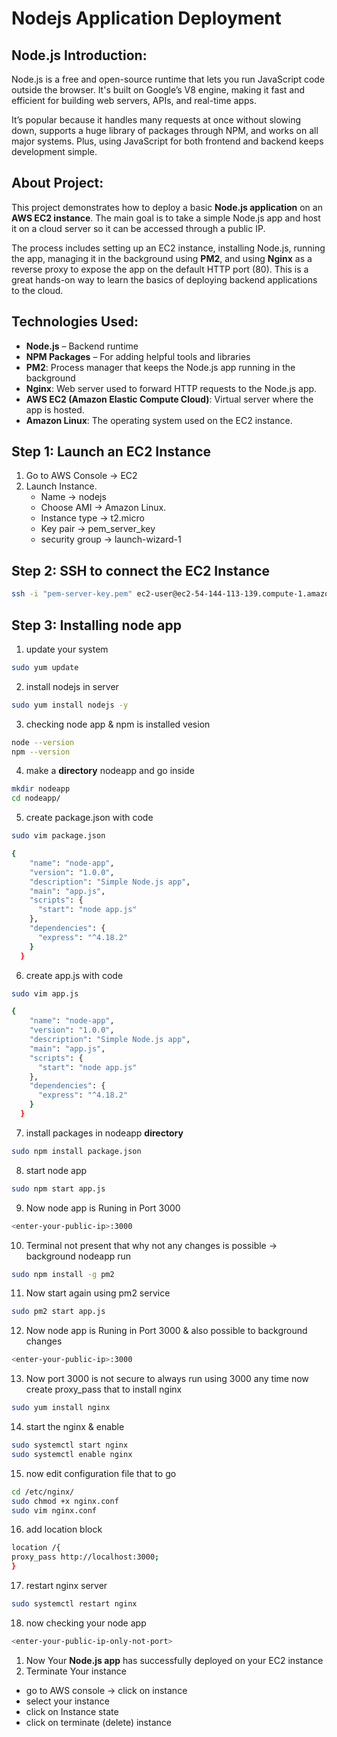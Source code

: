 # Nodejs Application Deployment
## **Node.js Introduction:**

Node.js is a free and open-source runtime that lets you run JavaScript code outside the browser. It's built on Google’s V8 engine, making it fast and efficient for building web servers, APIs, and real-time apps.

It’s popular because it handles many requests at once without slowing down, supports a huge library of packages through NPM, and works on all major systems. Plus, using JavaScript for both frontend and backend keeps development simple.

## About Project:

This project demonstrates how to deploy a basic **Node.js application** on an **AWS EC2 instance**. The main goal is to take a simple Node.js app and host it on a cloud server so it can be accessed through a public IP.

The process includes setting up an EC2 instance, installing Node.js, running the app, managing it in the background using **PM2**, and using **Nginx** as a reverse proxy to expose the app on the default HTTP port (80). This is a great hands-on way to learn the basics of deploying backend applications to the cloud.

## Technologies Used:

- **Node.js** – Backend runtime
- **NPM Packages** – For adding helpful tools and libraries
- **PM2**: Process manager that keeps the Node.js app running in the background
- **Nginx**: Web server used to forward HTTP requests to the Node.js app.
- **AWS EC2 (Amazon Elastic Compute Cloud)**: Virtual server where the app is hosted.
- **Amazon Linux**: The operating system used on the EC2 instance.
## Step 1: Launch an EC2 Instance

1. Go to AWS Console → EC2 
2. Launch Instance.
    - Name → nodejs
    - Choose AMI → Amazon Linux.
    - Instance type → t2.micro
    - Key pair → pem_server_key
    - security group → launch-wizard-1

## Step 2: SSH to connect the EC2 Instance

```bash
ssh -i "pem-server-key.pem" ec2-user@ec2-54-144-113-139.compute-1.amazonaws.com
```

## Step 3: Installing node app

1. update your system

```bash
sudo yum update
```

2. install nodejs in server 

```bash
sudo yum install nodejs -y
```

3. checking node app & npm is installed vesion

```bash
node --version
npm --version
```

4. make a **directory** nodeapp and go inside

```bash
mkdir nodeapp
cd nodeapp/
```

5. create package.json with code 


```bash
sudo vim package.json
```

```bash
{
    "name": "node-app",
    "version": "1.0.0",
    "description": "Simple Node.js app",
    "main": "app.js",
    "scripts": {
      "start": "node app.js"
    },
    "dependencies": {
      "express": "^4.18.2"
    }
  }
```

6. create app.js with code 

```bash
sudo vim app.js
```

```bash
{
    "name": "node-app",
    "version": "1.0.0",
    "description": "Simple Node.js app",
    "main": "app.js",
    "scripts": {
      "start": "node app.js"
    },
    "dependencies": {
      "express": "^4.18.2"
    }
  }
```

7. install packages in nodeapp **directory**

```bash
sudo npm install package.json
```

8. start node app

```bash
sudo npm start app.js
```

9. Now node app is Runing in Port 3000

```bash
<enter-your-public-ip>:3000
```

10. Terminal not present that why not any changes is possible → background nodeapp run

```bash
sudo npm install -g pm2
```

11. Now start again using pm2 service 

```bash
sudo pm2 start app.js
```

12. Now node app is Runing in Port 3000 & also possible to background changes

```bash
<enter-your-public-ip>:3000
```

13. Now port 3000 is not secure to always run using 3000 any time now create proxy_pass that to install nginx 

```bash
sudo yum install nginx
```

14. start the nginx & enable 

```bash
sudo systemctl start nginx
sudo systemctl enable nginx
```

15. now edit configuration file that to go 

```bash
cd /etc/nginx/
sudo chmod +x nginx.conf
sudo vim nginx.conf
```

16. add location block 

```bash
location /{
proxy_pass http://localhost:3000;
}
```

17. restart nginx server 

```bash
sudo systemctl restart nginx
```

18. now checking your node app 

```bash
<enter-your-public-ip-only-not-port>
```

1. Now Your **Node.js app** has successfully deployed on your EC2 instance
2. Terminate Your instance 
- go to AWS console → click on instance
- select your instance
- click on Instance state
- click on terminate (delete) instance
